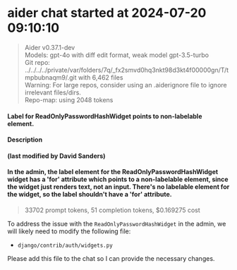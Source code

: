 
# aider chat started at 2024-07-20 09:10:10

> Aider v0.37.1-dev  
> Models: gpt-4o with diff edit format, weak model gpt-3.5-turbo  
> Git repo: ../../../../private/var/folders/7q/_fx2smvd0hq3nkt98d3kt4f00000gn/T/tmpbubnaqm9/.git with 6,462 files  
> Warning: For large repos, consider using an .aiderignore file to ignore irrelevant files/dirs.  
> Repo-map: using 2048 tokens  

#### Label for ReadOnlyPasswordHashWidget points to non-labelable element.  
#### Description  
#### 	   
#### 		(last modified by David Sanders)  
#### 	   
#### In the admin, the label element for the ReadOnlyPasswordHashWidget widget has a 'for' attribute which points to a non-labelable element, since the widget just renders text, not an input. There's no labelable element for the widget, so the label shouldn't have a 'for' attribute.  
> 33702 prompt tokens, 51 completion tokens, $0.169275 cost  

To address the issue with the `ReadOnlyPasswordHashWidget` in the admin, we will likely need to modify the following file:

- `django/contrib/auth/widgets.py`

Please add this file to the chat so I can provide the necessary changes.


